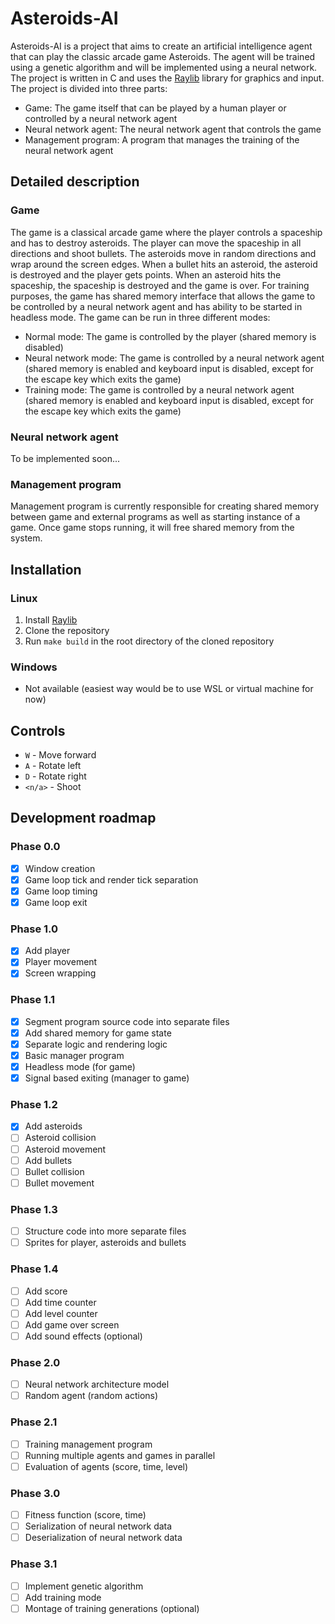 # Asteroids-AI
Asteroids-AI is a project that aims to create an artificial intelligence agent that can play the classic arcade game Asteroids. The agent will be trained using a genetic algorithm and will be implemented using a neural network. The project is written in C and uses the [Raylib](https://github.com/raysan5/raylib) library for graphics and input. The project is divided into three parts:
- Game: The game itself that can be played by a human player or controlled by a neural network agent
- Neural network agent: The neural network agent that controls the game
- Management program: A program that manages the training of the neural network agent

## Detailed description
### Game
The game is a classical arcade game where the player controls a spaceship and has to destroy asteroids. The player can move the spaceship in all directions and shoot bullets. The asteroids move in random directions and wrap around the screen edges. When a bullet hits an asteroid, the asteroid is destroyed and the player gets points. When an asteroid hits the spaceship, the spaceship is destroyed and the game is over. For training purposes, the game has shared memory interface that allows the game to be controlled by a neural network agent and has ability to be started in headless mode. The game can be run in three different modes:
- Normal mode: The game is controlled by the player (shared memory is disabled)
- Neural network mode: The game is controlled by a neural network agent (shared memory is enabled and keyboard input is disabled, except for the escape key which exits the game)
- Training mode: The game is controlled by a neural network agent (shared memory is enabled and keyboard input is disabled, except for the escape key which exits the game)

### Neural network agent
To be implemented soon...

### Management program
Management program is currently responsible for creating shared memory between game and external programs as well as starting instance of a game. Once game stops running, it will free shared memory from the system.

## Installation
### Linux
1. Install [Raylib](https://github.com/raysan5/raylib)
2. Clone the repository
3. Run `make build` in the root directory of the cloned repository

### Windows
- Not available (easiest way would be to use WSL or virtual machine for now)

## Controls
- `W` - Move forward
- `A` - Rotate left
- `D` - Rotate right
- `<n/a>` - Shoot

## Development roadmap
### Phase 0.0
- [x] Window creation
- [x] Game loop tick and render tick separation
- [x] Game loop timing
- [x] Game loop exit

### Phase 1.0
- [x] Add player
- [x] Player movement
- [x] Screen wrapping

### Phase 1.1
- [x] Segment program source code into separate files
- [x] Add shared memory for game state
- [x] Separate logic and rendering logic
- [x] Basic manager program
- [x] Headless mode (for game)
- [x] Signal based exiting (manager to game)

### Phase 1.2
- [x] Add asteroids
- [ ] Asteroid collision
- [ ] Asteroid movement
- [ ] Add bullets
- [ ] Bullet collision
- [ ] Bullet movement

### Phase 1.3
- [ ] Structure code into more separate files
- [ ] Sprites for player, asteroids and bullets

### Phase 1.4
- [ ] Add score
- [ ] Add time counter
- [ ] Add level counter
- [ ] Add game over screen
- [ ] Add sound effects (optional)

### Phase 2.0
- [ ] Neural network architecture model
- [ ] Random agent (random actions)

### Phase 2.1
- [ ] Training management program
- [ ] Running multiple agents and games in parallel
- [ ] Evaluation of agents (score, time, level)

### Phase 3.0
- [ ] Fitness function (score, time)
- [ ] Serialization of neural network data
- [ ] Deserialization of neural network data

### Phase 3.1
- [ ] Implement genetic algorithm
- [ ] Add training mode
- [ ] Montage of training generations (optional)